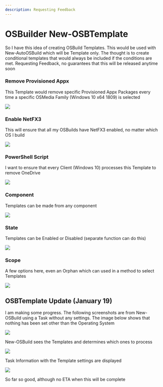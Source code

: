 ```yaml
---
description: Requesting Feedback
---
```


# OSBuilder New-OSBTemplate

So I have this idea of creating OSBuild Templates.  This would be used with New-AutoOSBuild which will be Template only.  The thought is to create conditional templates that would always be included if the conditions are met.  Requesting Feedback, no guarantees that this will be released anytime soon

### Remove Provisioned Appx

This Template would remove specific Provisioned Appx Packages every time a specific OSMedia Family \(Windows 10 x64 1809\) is selected

![](../../.gitbook/assets/image%20%288%29.png)

### Enable NetFX3

This will ensure that all my OSBuilds have NetFX3 enabled, no matter which OS I build

![](../../.gitbook/assets/image%20%289%29.png)

### PowerShell Script

I want to ensure that every Client \(Windows 10\) processes this Template to remove OneDrive

![](../../.gitbook/assets/image%20%287%29.png)

### Component

Templates can be made from any component

![](../../.gitbook/assets/image%20%2811%29.png)

### State

Templates can be Enabled or Disabled \(separate function can do this\)

![](../../.gitbook/assets/image%20%283%29.png)

### Scope

A few options here, even an Orphan which can used in a method to select Templates

![](../../.gitbook/assets/image.png)

## OSBTemplate Update \(January 19\)

I am making some progress.  The following screenshots are from New-OSBuild using a Task without any settings.  The image below shows that nothing has been set other than the Operating System

![](../../.gitbook/assets/2019-01-19_19-48-56.png)

New-OSBuild sees the Templates and determines which ones to process

![](../../.gitbook/assets/2019-01-19_19-50-12.png)

Task Information with the Template settings are displayed

![](../../.gitbook/assets/2019-01-19_19-51-11%20%281%29.png)

So far so good, although no ETA when this will be complete

